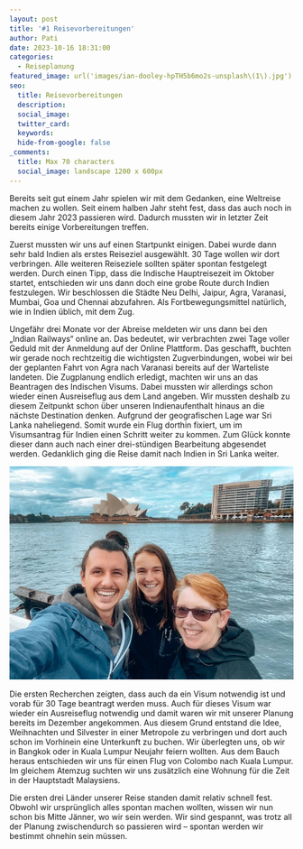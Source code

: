 ```yaml
---
layout: post
title: '#1 Reisevorbereitungen'
author: Pati
date: 2023-10-16 18:31:00
categories:
  - Reiseplanung
featured_image: url('images/ian-dooley-hpTH5b6mo2s-unsplash\(1\).jpg')
seo:
  title: Reisevorbereitungen
  description:
  social_image:
  twitter_card:
  keywords:
  hide-from-google: false
_comments:
  title: Max 70 characters
  social_image: landscape 1200 x 600px
---
```

Bereits seit gut einem Jahr spielen wir mit dem Gedanken, eine Weltreise machen zu wollen. Seit einem halben Jahr steht fest, dass das auch noch in diesem Jahr 2023 passieren wird. Dadurch mussten wir in letzter Zeit bereits einige Vorbereitungen treffen.

Zuerst mussten wir uns auf einen Startpunkt einigen. Dabei wurde dann sehr bald Indien als erstes Reiseziel ausgewählt. 30 Tage wollen wir dort verbringen. Alle weiteren Reiseziele sollten später spontan festgelegt werden. Durch einen Tipp, dass die Indische Hauptreisezeit im Oktober startet, entschieden wir uns dann doch eine grobe Route durch Indien festzulegen. Wir beschlossen die Städte Neu Delhi, Jaipur, Agra, Varanasi, Mumbai, Goa und Chennai abzufahren. Als Fortbewegungsmittel natürlich, wie in Indien üblich, mit dem Zug.

Ungefähr drei Monate vor der Abreise meldeten wir uns dann bei den „Indian Railways“ online an. Das bedeutet, wir verbrachten zwei Tage voller Geduld mit der Anmeldung auf der Online Plattform. Das geschafft, buchten wir gerade noch rechtzeitig die wichtigsten Zugverbindungen, wobei wir bei der geplanten Fahrt von Agra nach Varanasi bereits auf der Warteliste landeten. Die Zugplanung endlich erledigt, machten wir uns an das Beantragen des Indischen Visums. Dabei mussten wir allerdings schon wieder einen Ausreiseflug aus dem Land angeben. Wir mussten deshalb zu diesem Zeitpunkt schon über unseren Indienaufenthalt hinaus an die nächste Destination denken. Aufgrund der geografischen Lage war Sri Lanka naheliegend. Somit wurde ein Flug dorthin fixiert, um im Visumsantrag für Indien einen Schritt weiter zu kommen. Zum Glück konnte dieser dann auch nach einer drei-stündigen Bearbeitung abgesendet werden. Gedanklich ging die Reise damit nach Indien in Sri Lanka weiter.

![](/images/diary/sydney/sydney-2.jpg "Hallo hallo")

Die ersten Recherchen zeigten, dass auch da ein Visum notwendig ist und vorab für 30 Tage beantragt werden muss. Auch für dieses Visum war wieder ein Ausreiseflug notwendig und damit waren wir mit unserer Planung bereits im Dezember angekommen. Aus diesem Grund entstand die Idee, Weihnachten und Silvester in einer Metropole zu verbringen und dort auch schon im Vorhinein eine Unterkunft zu buchen. Wir überlegten uns, ob wir in Bangkok oder in Kuala Lumpur Neujahr feiern wollten. Aus dem Bauch heraus entschieden wir uns für einen Flug von Colombo nach Kuala Lumpur. Im gleichem Atemzug suchten wir uns zusätzlich eine Wohnung für die Zeit in der Hauptstadt Malaysiens.

Die ersten drei Länder unserer Reise standen damit relativ schnell fest. Obwohl wir ursprünglich alles spontan machen wollten, wissen wir nun schon bis Mitte Jänner, wo wir sein werden. Wir sind gespannt, was trotz all der Planung zwischendurch so passieren wird – spontan werden wir bestimmt ohnehin sein müssen.